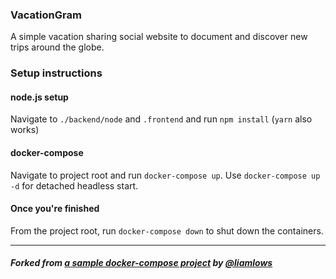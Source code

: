 ### VacationGram
A simple vacation sharing social website to document and discover new trips around the globe.

### Setup instructions

#### node.js setup

Navigate to `./backend/node` and `.frontend` and run `npm install` (`yarn` also works)

#### docker-compose

Navigate to project root and run `docker-compose up`.
Use `docker-compose up -d` for detached headless start.

#### Once you're finished

From the project root, run `docker-compose down` to shut down the containers.

---

##### Forked from [a sample docker-compose project](https://github.com/liamlows/Sample_Docker-Compose_Project) by [@liamlows](https://github.com/liamlows)
